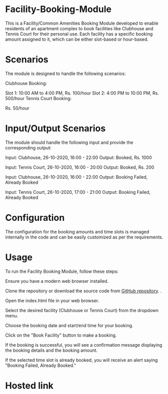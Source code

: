 # Facility-Booking-Module


This is a Facility/Common Amenities Booking Module developed to enable residents of an apartment complex to book facilities like Clubhouse and Tennis Court for their personal use. Each facility has a specific booking amount assigned to it, which can be either slot-based or hour-based.

# Scenarios
The module is designed to handle the following scenarios:

Clubhouse Booking:

Slot 1: 10:00 AM to 4:00 PM, Rs. 100/hour
Slot 2: 4:00 PM to 10:00 PM, Rs. 500/hour
Tennis Court Booking:

Rs. 50/hour
# Input/Output Scenarios
The module should handle the following input and provide the corresponding output:

Input: Clubhouse, 26-10-2020, 16:00 - 22:00
Output: Booked, Rs. 1000

Input: Tennis Court, 26-10-2020, 16:00 - 20:00
Output: Booked, Rs. 200

Input: Clubhouse, 26-10-2020, 16:00 - 22:00
Output: Booking Failed, Already Booked

Input: Tennis Court, 26-10-2020, 17:00 - 21:00
Output: Booking Failed, Already Booked

# Configuration
The configuration for the booking amounts and time slots is managed internally in the code and can be easily customized as per the requirements.

# Usage
To run the Facility Booking Module, follow these steps:

Ensure you have a modern web browser installed.

Clone the repository or download the source code from [GitHub repository](https://github.com/AnkithSharmaji/Facility-Booking-Module.git).
.

Open the index.html file in your web browser.

Select the desired facility (Clubhouse or Tennis Court) from the dropdown menu.

Choose the booking date and start/end time for your booking.

Click on the "Book Facility" button to make a booking.

If the booking is successful, you will see a confirmation message displaying the booking details and the booking amount.

If the selected time slot is already booked, you will receive an alert saying "Booking Failed, Already Booked."

# Hosted link

